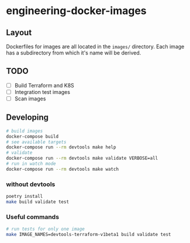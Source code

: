 # engineering-docker-images

## Layout

Dockerfiles for images are all located in the `images/` directory. Each image
has a subdirectory from which it's name will be derived.

## TODO

- [ ] Build Terraform and K8S
- [ ] Integration test images
- [ ] Scan images

## Developing

```bash
# build images
docker-compose build
# see available targets
docker-compose run --rm devtools make help
# validate
docker-compose run --rm devtools make validate VERBOSE=all
# run in watch mode
docker-compose run --rm devtools make watch
```

### without devtools

```bash
poetry install
make build validate test
```

### Useful commands

```bash
# run tests for only one image
make IMAGE_NAMES=devtools-terraform-v1beta1 build validate test
```
